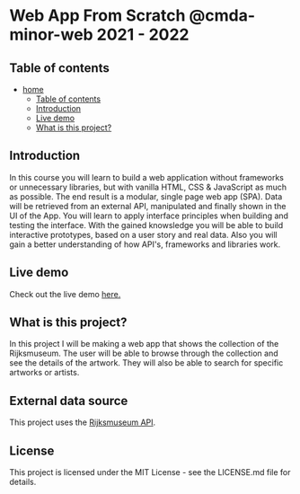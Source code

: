 # Web App From Scratch @cmda-minor-web 2021 - 2022

## Table of contents

- [home](#web-app-from-scratch-cmda-minor-web-2021---2022)
	- [Table of contents](#table-of-contents)
	- [Introduction](#introduction)
	- [Live demo](#live-demo)
	- [What is this project?](#what-is-this-project)

## Introduction

In this course you will learn to build a web application without frameworks or unnecessary libraries, but with vanilla HTML, CSS & JavaScript as much as possible. The end result is a modular, single page web app (SPA). Data will be retrieved from an external API, manipulated and finally shown in the UI of the App. You will learn to apply interface principles when building and testing the interface. With the gained knowsledge you will be able to build interactive prototypes, based on a user story and real data. Also you will gain a better understanding of how API's, frameworks and libraries work.

## Live demo

Check out the live demo [here.](https://mitchel-ds.github.io/web-app-from-scratch-2223/rijksmuseum/index.html)

## What is this project?

In this project I will be making a web app that shows the collection of the Rijksmuseum. The user will be able to browse through the collection and see the details of the artwork. They will also be able to search for specific artworks or artists.



## External data source
This project uses the [Rijksmuseum API](https://data.rijksmuseum.nl/object-metadata/api). 


## License
This project is licensed under the MIT License - see the LICENSE.md file for details.
